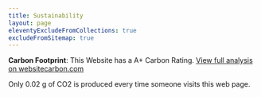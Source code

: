 ```yaml
---
title: Sustainability
layout: page
eleventyExcludeFromCollections: true
excludeFromSitemap: true
---
```


**Carbon Footprint**: This Website has a A+ Carbon Rating. [View full analysis on websitecarbon.com](https://www.websitecarbon.com/website/lene-saile/)

Only 0.02 g of CO2 is produced every time someone visits this web page.
